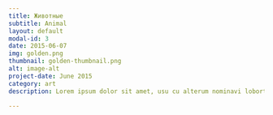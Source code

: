 ```yaml
---
title: Животные
subtitle: Animal
layout: default
modal-id: 3
date: 2015-06-07
img: golden.png
thumbnail: golden-thumbnail.png
alt: image-alt
project-date: June 2015
category: art
description: Lorem ipsum dolor sit amet, usu cu alterum nominavi lobortis. At duo novum diceret. Tantas apeirian vix et, usu sanctus postulant inciderint ut, populo diceret necessitatibus in vim. Cu eum dicam feugiat noluisse.

---
```

